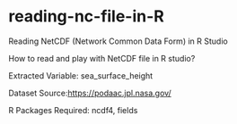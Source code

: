 # reading-nc-file-in-R
Reading NetCDF (Network Common Data Form) in R Studio 

How to read and play with NetCDF file in R studio? 

Extracted Variable: sea_surface_height

Dataset Source:https://podaac.jpl.nasa.gov/

R Packages Required: ncdf4, fields

